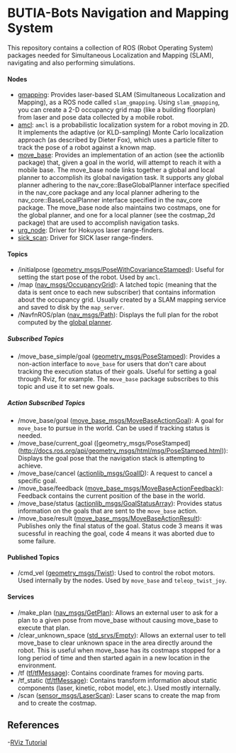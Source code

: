 # BUTIA-Bots Navigation and Mapping System

This repository contains a collection of ROS (Robot Operating System) packages needed for Simultaneous Localization and Mapping (SLAM), navigating and also performing simulations.


#### Nodes

  - [gmapping](http://wiki.ros.org/gmapping):
        Provides laser-based SLAM (Simultaneous Localization and Mapping), as a ROS node called `slam_gmapping`. Using `slam_gmapping`, you can create a 2-D occupancy grid map (like a building floorplan) from laser and pose data collected by a mobile robot.
  - [amcl](http://wiki.ros.org/amcl):
        `amcl` is a probabilistic localization system for a robot moving in 2D. It implements the adaptive (or KLD-sampling) Monte Carlo localization approach (as described by Dieter Fox), which uses a particle filter to track the pose of a robot against a known map. 
  - [move_base](http://wiki.ros.org/move_base):
        Provides an implementation of an action (see the actionlib package) that, given a goal in the world, will attempt to reach it with a mobile base. The move_base node links together a global and local planner to accomplish its global navigation task. It supports any global planner adhering to the nav_core::BaseGlobalPlanner interface specified in the nav_core package and any local planner adhering to the nav_core::BaseLocalPlanner interface specified in the nav_core package. The move_base node also maintains two costmaps, one for the global planner, and one for a local planner (see the costmap_2d package) that are used to accomplish navigation tasks.
  - [urg_node](http://wiki.ros.org/urg_node):
        Driver for Hokuyos laser range-finders.
  - [sick_scan](http://wiki.ros.org/sick_scan):
        Driver for SICK laser range-finders.

#### Topics
  - /initialpose ([geometry_msgs/PoseWithCovarianceStamped](http://docs.ros.org/api/geometry_msgs/html/msg/PoseWithCovarianceStamped.html)):
        Useful for setting the start pose of the robot. Used by `amcl`.
  - /map ([nav_msgs/OccupancyGrid](http://docs.ros.org/api/nav_msgs/html/msg/OccupancyGrid.html)):
        A latched topic (meaning that the data is sent once to each new subscriber) that contains information about the occupancy grid. Usually created by a SLAM mapping service and saved to disk by the `map_server`.
  - /NavfnROS/plan ([nav_msgs/Path](http://docs.ros.org/api/nav_msgs/html/msg/Path.html)):
        Displays the full plan for the robot computed by the [global planner](http://wiki.ros.org/navfn).
##### Subscribed Topics
  - /move_base_simple/goal ([geometry_msgs/PoseStamped](http://docs.ros.org/api/geometry_msgs/html/msg/PoseStamped.html)):
        Provides a non-action interface to `move_base` for users that don't care about tracking the execution status of their goals. Useful for setting a goal through Rviz, for example. The `move_base` package subscribes to this topic and use it to set new goals.
##### Action Subscribed Topics        
  - /move_base/goal ([move_base_msgs/MoveBaseActionGoal](http://docs.ros.org/api/move_base_msgs/html/msg/MoveBaseActionGoal.html)):
        A goal for `move_base` to pursue in the world. Can be used if tracking status is needed.
  - /move_base/current_goal ([geometry_msgs/PoseStamped] (http://docs.ros.org/api/geometry_msgs/html/msg/PoseStamped.html)):
      Displays the goal pose that the navigation stack is attempting to achieve.
  - /move_base/cancel ([actionlib_msgs/GoalID](http://docs.ros.org/api/actionlib_msgs/html/msg/GoalID.html)):
        A request to cancel a specific goal.
  - /move_base/feedback ([move_base_msgs/MoveBaseActionFeedback](http://docs.ros.org/api/move_base_msgs/html/msg/MoveBaseActionFeedback.html)):
        Feedback contains the current position of the base in the world.
  - /move_base/status ([actionlib_msgs/GoalStatusArray](http://docs.ros.org/api/actionlib_msgs/html/msg/GoalStatusArray.html)): 
        Provides status information on the goals that are sent to the `move_base` action. 
  - /move_base/result ([move_base_msgs/MoveBaseActionResult](http://docs.ros.org/api/move_base_msgs/html/msg/MoveBaseActionResult.html)):
        Publishes only the final status of the goal. Status code 3 means it was sucessful in reaching the goal, code 4 means it was aborted due to some failure.
#### Published Topics        
  - /cmd_vel ([geometry_msgs/Twist](http://docs.ros.org/api/geometry_msgs/html/msg/Twist.html)):
        Used to control the robot motors. Used internally by the nodes. Used by `move_base` and `teleop_twist_joy`.
#### Services        
  - /make_plan ([nav_msgs/GetPlan](http://docs.ros.org/api/nav_msgs/html/srv/GetPlan.html)):
        Allows an external user to ask for a plan to a given pose from move_base without causing move_base to execute that plan.         
  - /clear_unknown_space ([std_srvs/Empty](http://docs.ros.org/api/std_srvs/html/srv/Empty.html)):
        Allows an external user to tell move_base to clear unknown space in the area directly around the robot. This is useful when move_base has its costmaps stopped for a long period of time and then started again in a new location in the environment.
  - /tf ([tf/tfMessage](http://docs.ros.org/api/tf/html/msg/tfMessage.html)):
        Contains coordinate frames for moving parts.
  - /tf_static ([tf/tfMessage](http://docs.ros.org/api/tf/html/msg/tfMessage.html)):
        Contains transform information about static components (laser, kinetic, robot model, etc.). Used mostly internally.
  - /scan ([sensor_msgs/LaserScan](http://docs.ros.org/api/sensor_msgs/html/msg/LaserScan.html)):
        Laser scans to create the map from and to create the costmap. 
      
## References

  -[RViz Tutorial](http://wiki.ros.org/navigation/Tutorials/Using%20rviz%20with%20the%20Navigation%20Stack)
      
